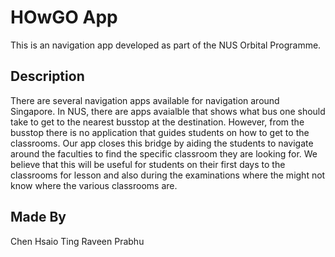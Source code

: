 # HOwGO App

This is an navigation app developed as part of the NUS Orbital Programme. 

## Description 

There are several navigation apps available for navigation around Singapore. In NUS, there are apps avaialble that shows what bus one should take to get to the nearest busstop at the destination. However, from the busstop there is no application that guides students on how to get to the classrooms. Our app closes this bridge by aiding the students to navigate around the faculties to find the specific classroom they are looking for. We believe that this will be useful for students on their first days to the classrooms for lesson and also during the examinations where the might not know where the various classrooms are.

## Made By
Chen Hsaio Ting
Raveen Prabhu 
